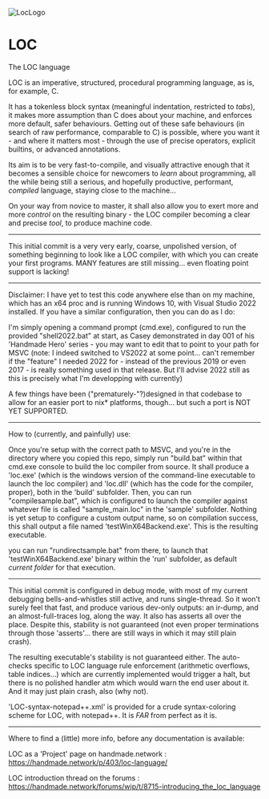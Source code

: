 ![LocLogo](https://github.com/gmirey/LOC/assets/57968638/3ad47e5b-3d17-4b21-9895-d1025d71ebc1)
# LOC
The LOC language

LOC is an imperative, structured, procedural programming language, as is, for example, C.

It has a tokenless block syntax (meaningful indentation, restricted to *tabs*), it makes more assumption than C does about your machine, and enforces more default, safer behaviours. Getting out of these safe behaviours (in search of raw performance, comparable to C) is possible, where you want it - and where it matters most - through the use of precise operators, explicit builtins, or advanced annotations.

Its aim is to be very fast-to-compile, and visually attractive enough that it becomes a sensible choice for newcomers to *learn* about programming, all the while being still a serious, and hopefully productive, performant, *compiled* language, staying close to the machine...

On your way from novice to master, it shall also allow you to exert more and more *control* on the resulting binary - the LOC compiler becoming a clear and precise *tool*, to produce machine code. 

---

This initial commit is a very very early, coarse, unpolished version, of something beginning to look like a LOC compiler, with which you can create your first programs. MANY features are still missing... even floating point support is lacking!

---

Disclaimer: I have yet to test this code anywhere else than on my machine, which has an x64 proc and is running Windows 10, with Visual Studio 2022 installed. If you have a similar configuration, then you can do as I do:

I'm simply opening a command prompt (cmd.exe), configured to run the provided "shell2022.bat" at start, as Casey demonstrated in day 001 of his 'Handmade Hero' series - you may want to edit that to point to your path for MSVC (note: I indeed switched to VS2022 at some point... can't remember if the "feature" I needed 2022 for - instead of the previous 2019 or even 2017 - is really something used in that release. But I'll advise 2022 still as this is precisely what I'm developping with currently)

A few things have been ("prematurely-"?)designed in that codebase to allow for an easier port to nix* platforms, though... but such a port is NOT YET SUPPORTED. 

---

How to (currently, and painfully) use:

Once you're setup with the correct path to MSVC, and you're in the directory where you copied this repo, simply run "build.bat" within that cmd.exe console to build the loc compiler from source. It shall produce a 'loc.exe' (which is the windows version of the command-line executable to launch the loc compiler) and 'loc.dll' (which has the code for the compiler, proper), both in the 'build' subfolder.
Then, you can run "compilesample.bat", which is configured to launch the compiler against whatever file is called "sample_main.loc" in the 'sample' subfolder. Nothing is yet setup to configure a custom output name, so on compilation success, this shall output a file named 'testWinX64Backend.exe'. This is the resulting executable.

you can run "rundirectsample.bat" from there, to launch that 'testWinX64Backend.exe' binary within the 'run' subfolder, as default *current folder* for that execution.

---

This initial commit is configured in debug mode, with most of my current debugging bells-and-whistles still active, and runs single-thread. So it won't surely feel that fast, and produce various dev-only outputs: an ir-dump, and an almost-full-traces log, along the way. It also has asserts all over the place. Despite this, stability is not guaranteed (not even proper terminations through those 'asserts'... there are still ways in which it may still plain crash).

The resulting executable's stability is not guaranteed either. The auto-checks specific to LOC language rule enforcement (arithmetic overflows, table indices...) which are currently implemented would trigger a halt, but there is no polished handler atm which would warn the end user about it. And it may just plain crash, also (why not).

'LOC-syntax-notepad++.xml' is provided for a crude syntax-coloring scheme for LOC, with notepad++. It is *FAR* from perfect as it is.

---

Where to find a (little) more info, before any documentation is available:

LOC as a 'Project' page on handmade.network : https://handmade.network/p/403/loc-language/

LOC introduction thread on the forums : https://handmade.network/forums/wip/t/8715-introducing_the_loc_language
